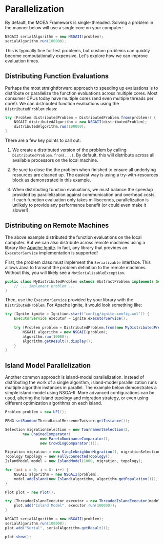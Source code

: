 # Parallelization

By default, the MOEA Framework is single-threaded.  Solving a problem in the manner below will use a single core on your computer:

<!-- java:examples/org/moeaframework/examples/parallel/ParallelizationExample.java [44:45] -->

```java
NSGAII serialAlgorithm = new NSGAII(problem);
serialAlgorithm.run(100000);
```

This is typically fine for test problems, but custom problems can quickly become computationally expensive.  Let's explore how we can
improve evaluation times.

## Distributing Function Evaluations

Perhaps the most straightforward approach to speeding up evaluations is to distribute or parallelize the function evaluations across
multiple cores.  Most consumer CPUs today have multiple cores (and even multiple threads per core!).  We can distributed function
evaluations using the `DistributedProblem` class:

<!-- java:examples/org/moeaframework/examples/parallel/ParallelizationExample.java [55:58] -->

```java
try (Problem distributedProblem = DistributedProblem.from(problem)) {
    NSGAII distributedAlgorithm = new NSGAII(distributedProblem);
    distributedAlgorithm.run(100000);
}
```

There are a few key points to call out:

1. We create a distributed version of the problem by calling `DistributedProblem.from(...)`.  By default, this will distribute across
   all available processors on the local machine.

2. Be sure to close the the problem when finished to ensure all underlying resources are cleaned up.  The easiest way is using a
   try-with-resources block as demonstrated in this example.
   
3. When distributing function evaluations, we must balance the speedup provided by parallelization against communication and overhead costs.
   If each function evaluation only takes milliseconds, parallelization is unlikely to provide any performance benefit (or could
   even make it slower!).

## Distributing on Remote Machines

The above example distributed the function evaluations on the local computer.  But we can also distribute across
remote machines using a library like [Apache Ignite](https://ignite.apache.org/).  In fact, any library that
provides an `ExecutorService` implementation is supported!

First, the problem class must implement the `Serializable` interface.  This allows Java to transmit the problem
definition to the remote machines.  Without this, you will likely see a `NotSerializableException`.

```java
public class MyDistributedProblem extends AbstractProblem implements Serializable {
    // ... implement problem ...
}
```

Then, use the `ExecutorService` provided by your library with the `DistributedProblem`.  For Apache Ignite,
it would look something like:

```java
try (Ignite ignite = Ignition.start("config/ignite-config.xml")) {
    ExecutorService executor = ignite.executorService();
			
    try (Problem problem = DistributedProblem.from(new MyDistributedProblem(), executor)) {
        NSGAII algorithm = new NSGAII(problem);
        algorithm.run(10000);		
        algorithm.getResult().display();
    }
}
```

## Island Model Parallelization

Another common approach is island-model parallelization.  Instead of distributing the work of a single algorithm, island-model
parallelization runs multiple algorithm instances in parallel.  The example below demonstrates a simple island-model using
NSGA-II.  More advanced configurations can be used, altering the island topology and migration strategy, or even using different
optimization algorithms on each island.

<!-- java:examples/org/moeaframework/examples/parallel/IslandModelExample.java [50:80] -->

```java
Problem problem = new UF1();

PRNG.setRandom(ThreadLocalMersenneTwister.getInstance());

Selection migrationSelection = new TournamentSelection(2, 
        new ChainedComparator(
                new ParetoDominanceComparator(),
                new CrowdingComparator()));

Migration migration = new SingleNeighborMigration(1, migrationSelection);
Topology topology = new FullyConnectedTopology();
IslandModel model = new IslandModel(1000, migration, topology);

for (int i = 0; i < 8; i++) {
    NSGAII algorithm = new NSGAII(problem);
    model.addIsland(new Island(algorithm, algorithm.getPopulation()));
}

Plot plot = new Plot();

try (ThreadedIslandExecutor executor = new ThreadedIslandExecutor(model)) {
    plot.add("Island Model", executor.run(100000));
}

NSGAII serialAlgorithm = new NSGAII(problem);
serialAlgorithm.run(100000);
plot.add("Serial", serialAlgorithm.getResult());

plot.show();
```
